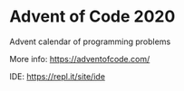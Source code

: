 # Advent of Code 2020

Advent calendar of programming problems

More info: https://adventofcode.com/

IDE: https://repl.it/site/ide
